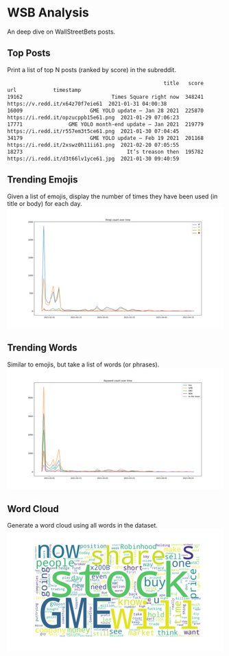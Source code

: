 # WSB Analysis

An deep dive on WallStreetBets posts.


## Top Posts
Print a list of top N posts (ranked by score) in the subreddit.
```
                                                   title   score                                                url            timestamp
19162                             Times Square right now  348241                    https://v.redd.it/x64z70f7eie61  2021-01-31 04:00:38
16009                      GME YOLO update — Jan 28 2021  225870                https://i.redd.it/opzucppb15e61.png  2021-01-29 07:06:23
17771               GME YOLO month-end update — Jan 2021  219779                https://i.redd.it/r557em3t5ce61.png  2021-01-30 07:04:45
34179                      GME YOLO update — Feb 19 2021  201168                https://i.redd.it/2xswz0h11ii61.png  2021-02-20 07:05:55
18273                                  It’s treason then  195782                https://i.redd.it/d3t66lv1yce61.jpg  2021-01-30 09:40:59
```


## Trending Emojis
Given a list of emojis, display the number of times they have been used (in title or body) for each day.
![emoji.png](https://github.com/jla524/wsb-analysis/blob/main/images/emoji.png?raw=true)


## Trending Words
Similar to emojis, but take a list of words (or phrases).
![word.png](https://github.com/jla524/wsb-analysis/blob/main/images/word.png?raw=true)


## Word Cloud
Generate a word cloud using all words in the dataset.
![cloud.png](https://github.com/jla524/wsb-analysis/blob/main/images/cloud.png?raw=true)
